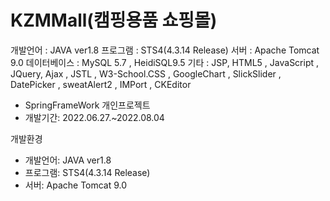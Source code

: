 # KZMMall(캠핑용품 쇼핑몰)
<div>

  개발언어 : JAVA ver1.8
프로그램 : STS4(4.3.14 Release)
서버 : Apache Tomcat 9.0
데이터베이스 : MySQL 5.7 , HeidiSQL9.5
기타 : JSP, HTML5 , JavaScript , JQuery, Ajax , JSTL , W3-School.CSS , GoogleChart ,
SlickSlider , DatePicker , sweatAlert2 , IMPort , CKEditor
</div>
<div>
  <ul>
    <li>SpringFrameWork 개인프로젝트</li>
    <li>개발기간: 2022.06.27.~2022.08.04</li>
  </ul>
</div>
<div>
  개발환경
  <ul>
    <li>개발언어: JAVA ver1.8</li>
    <li>프로그램: STS4(4.3.14 Release)</li>
    <li>서버: Apache Tomcat 9.0</li>
  </ul>
</div>
